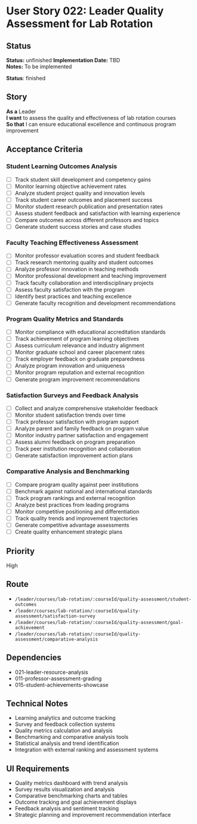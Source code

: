 # User Story 022: Leader Quality Assessment for Lab Rotation

## Status
**Status:** unfinished
**Implementation Date:** TBD  
**Notes:** To be implemented

**Status**: finished

## Story
**As a** Leader  
**I want** to assess the quality and effectiveness of lab rotation courses  
**So that** I can ensure educational excellence and continuous program improvement

## Acceptance Criteria

### Student Learning Outcomes Analysis
- [ ] Track student skill development and competency gains
- [ ] Monitor learning objective achievement rates
- [ ] Analyze student project quality and innovation levels
- [ ] Track student career outcomes and placement success
- [ ] Monitor student research publication and presentation rates
- [ ] Assess student feedback and satisfaction with learning experience
- [ ] Compare outcomes across different professors and topics
- [ ] Generate student success stories and case studies

### Faculty Teaching Effectiveness Assessment
- [ ] Monitor professor evaluation scores and student feedback
- [ ] Track research mentoring quality and student outcomes
- [ ] Analyze professor innovation in teaching methods
- [ ] Monitor professional development and teaching improvement
- [ ] Track faculty collaboration and interdisciplinary projects
- [ ] Assess faculty satisfaction with the program
- [ ] Identify best practices and teaching excellence
- [ ] Generate faculty recognition and development recommendations

### Program Quality Metrics and Standards
- [ ] Monitor compliance with educational accreditation standards
- [ ] Track achievement of program learning objectives
- [ ] Assess curriculum relevance and industry alignment
- [ ] Monitor graduate school and career placement rates
- [ ] Track employer feedback on graduate preparedness
- [ ] Analyze program innovation and uniqueness
- [ ] Monitor program reputation and external recognition
- [ ] Generate program improvement recommendations

### Satisfaction Surveys and Feedback Analysis
- [ ] Collect and analyze comprehensive stakeholder feedback
- [ ] Monitor student satisfaction trends over time
- [ ] Track professor satisfaction with program support
- [ ] Analyze parent and family feedback on program value
- [ ] Monitor industry partner satisfaction and engagement
- [ ] Assess alumni feedback on program preparation
- [ ] Track peer institution recognition and collaboration
- [ ] Generate satisfaction improvement action plans

### Comparative Analysis and Benchmarking
- [ ] Compare program quality against peer institutions
- [ ] Benchmark against national and international standards
- [ ] Track program rankings and external recognition
- [ ] Analyze best practices from leading programs
- [ ] Monitor competitive positioning and differentiation
- [ ] Track quality trends and improvement trajectories
- [ ] Generate competitive advantage assessments
- [ ] Create quality enhancement strategic plans

## Priority
High

## Route
- `/leader/courses/lab-rotation/:courseId/quality-assessment/student-outcomes`
- `/leader/courses/lab-rotation/:courseId/quality-assessment/satisfaction-survey`
- `/leader/courses/lab-rotation/:courseId/quality-assessment/goal-achievement`
- `/leader/courses/lab-rotation/:courseId/quality-assessment/comparative-analysis`

## Dependencies
- 021-leader-resource-analysis
- 011-professor-assessment-grading
- 015-student-achievements-showcase

## Technical Notes
- Learning analytics and outcome tracking
- Survey and feedback collection systems
- Quality metrics calculation and analysis
- Benchmarking and comparative analysis tools
- Statistical analysis and trend identification
- Integration with external ranking and assessment systems

## UI Requirements
- Quality metrics dashboard with trend analysis
- Survey results visualization and analysis
- Comparative benchmarking charts and tables
- Outcome tracking and goal achievement displays
- Feedback analysis and sentiment tracking
- Strategic planning and improvement recommendation interface

